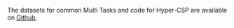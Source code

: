 The datasets for common Multi Tasks and code for Hyper-CSP are available on [Github](https://github.com/AliciaFalconCaro/HyperCSP).
